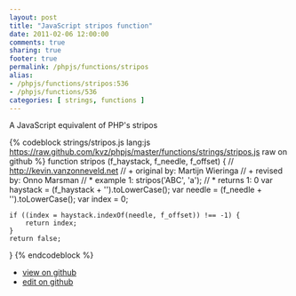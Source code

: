 ```yaml
---
layout: post
title: "JavaScript stripos function"
date: 2011-02-06 12:00:00
comments: true
sharing: true
footer: true
permalink: /phpjs/functions/stripos
alias:
- /phpjs/functions/stripos:536
- /phpjs/functions/536
categories: [ strings, functions ]
---
```

A JavaScript equivalent of PHP's stripos
<!-- more -->
{% codeblock strings/stripos.js lang:js https://raw.github.com/kvz/phpjs/master/functions/strings/stripos.js raw on github %}
function stripos (f_haystack, f_needle, f_offset) {
    // http://kevin.vanzonneveld.net
    // +     original by: Martijn Wieringa
    // +      revised by: Onno Marsman
    // *         example 1: stripos('ABC', 'a');
    // *         returns 1: 0
    var haystack = (f_haystack + '').toLowerCase();
    var needle = (f_needle + '').toLowerCase();
    var index = 0;

    if ((index = haystack.indexOf(needle, f_offset)) !== -1) {
        return index;
    }
    return false;
}
{% endcodeblock %}
<ul>
 <li><a href="https://github.com/kvz/phpjs/blob/master/functions/strings/stripos.js">view on github</a></li>
 <li><a href="https://github.com/kvz/phpjs/edit/master/functions/strings/stripos.js">edit on github</a></li>
</ul>
